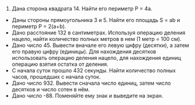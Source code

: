 1. Дана сторона квадрата 14. Найти его периметр P = 4a.
* Даны стороны прямоугольника 3 и 5. Найти его площадь S = ab и периметр P = 2(a+b).
* Дано расстояние 132 в сантиметрах. Используя операцию деления нацело, найти количество полных метров в нем (1 метр = 100 см).
* Дано число 45. Вывести вначале его левую цифру (десятки), а затем его правую цифру (единицы). Для нахождения десятков использовать операцию деления нацело, для нахождения единиц операцию взятия остатка от деления.
* С начала суток прошло 432 секунды. Найти количество полных часов, прошедших с начала суток.
* Дано число 932. Вывести сначала число единиц, затем число десятков и число сотен в нём.
* Дано число -88. Поменяйте ему знак и выведите на экран.